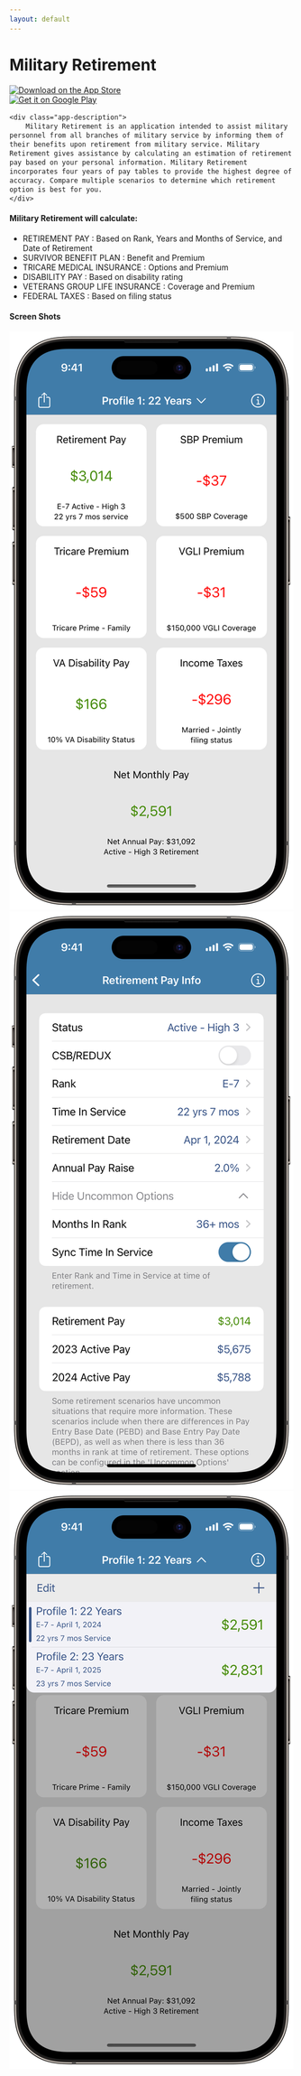```yaml
---
layout: default
---
```


<div class="app-header">
    <h1 class="app-name">Military Retirement</h1>
    <div class="download-links">
        <div class="link apple-link">
            <a href="https://apps.apple.com/us/app/military-retirement/id563082328?itsct=apps_box_badge&amp;itscg=30200">
                <img src="https://tools.applemediaservices.com/api/badges/download-on-the-app-store/black/en-us?size=250x83&amp;releaseDate=1348617600&h=097d4c06207b7c833c551c7582859ef3" alt="Download on the App Store" draggable="false">
            </a>
        </div>
        <div class="link android-link">
            <a href="https://play.google.com/store/apps/details?id=com.LynnfieldLLC.MilitaryRetire">
                <img alt="Get it on Google Play" src="https://play.google.com/intl/en_us/badges/images/generic/en_badge_web_generic.png" draggable="false" />
            </a>
        </div>
    </div>
</div>
<div class="app-hero">
    <div class="app-icon app-icon-military-retire"></div>

    <div class="app-description">
        Military Retirement is an application intended to assist military personnel from all branches of military service by informing them of their benefits upon retirement from military service. Military Retirement gives assistance by calculating an estimation of retirement pay based on your personal information. Military Retirement incorporates four years of pay tables to provide the highest degree of accuracy. Compare multiple scenarios to determine which retirement option is best for you.
    </div>
</div>
<div class="app-features">
    <h4>Military Retirement will calculate:</h4>
    <ul>
    <li>
        RETIREMENT PAY : Based on Rank, Years and Months of Service, and Date of Retirement
    </li>
    <li>
        SURVIVOR BENEFIT PLAN : Benefit and Premium
    </li>
    <li>
        TRICARE MEDICAL INSURANCE : Options and Premium
    </li>
    <li>
        DISABILITY PAY : Based on disability rating
    </li>
    <li>
        VETERANS GROUP LIFE INSURANCE : Coverage and Premium
    </li>
    <li>
        FEDERAL TAXES : Based on filing status
    </li>
    </ul>
</div>

<div class="screen-shot-container">
    <h4>Screen Shots</h4>
    <div class="screen-shots">
        <div class="screen-shot">
            <a href="/assets/ios_military_retire_main.png" draggable="false">
                <img src="/assets/ios_military_retire_main.png" alt="" draggable="false"/>
            </a>
        </div>
        <div class="screen-shot">
            <a href="/assets/ios_military_retire_ret_pay.png" draggable="false">
                <img src="/assets/ios_military_retire_ret_pay.png" alt="" draggable="false" />
            </a>
        </div>
        <div class="screen-shot">
            <a href="/assets/ios_military_retire_list.png" draggable="false">
                <img src="/assets/ios_military_retire_list.png" alt="" draggable="false" />
            </a>
        </div>
    </div>
</div>